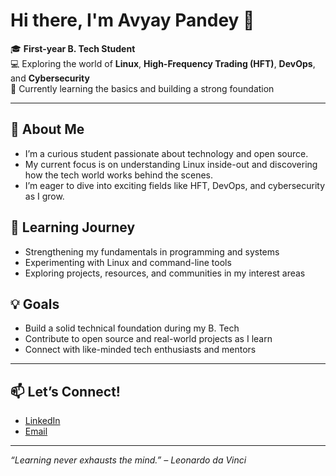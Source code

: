 # Hi there, I'm Avyay Pandey 👋

🎓 **First-year B. Tech Student**  
💻 Exploring the world of **Linux**, **High-Frequency Trading (HFT)**, **DevOps**, and **Cybersecurity**  
🚀 Currently learning the basics and building a strong foundation

---

## 🌱 About Me

- I’m a curious student passionate about technology and open source.
- My current focus is on understanding Linux inside-out and discovering how the tech world works behind the scenes.
- I’m eager to dive into exciting fields like HFT, DevOps, and cybersecurity as I grow.

## 🚧 Learning Journey

- Strengthening my fundamentals in programming and systems
- Experimenting with Linux and command-line tools
- Exploring projects, resources, and communities in my interest areas

## 💡 Goals

- Build a solid technical foundation during my B. Tech
- Contribute to open source and real-world projects as I learn
- Connect with like-minded tech enthusiasts and mentors

---

## 📫 Let’s Connect!

- [LinkedIn](https://linkedin.com/in/avyay-pandey)  
- [Email](mailto:pandeyavyaymamta@gmail.com)  

---

_“Learning never exhausts the mind.” – Leonardo da Vinci_
